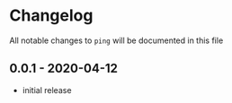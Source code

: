 # Changelog

All notable changes to `ping` will be documented in this file

## 0.0.1 - 2020-04-12

- initial release

